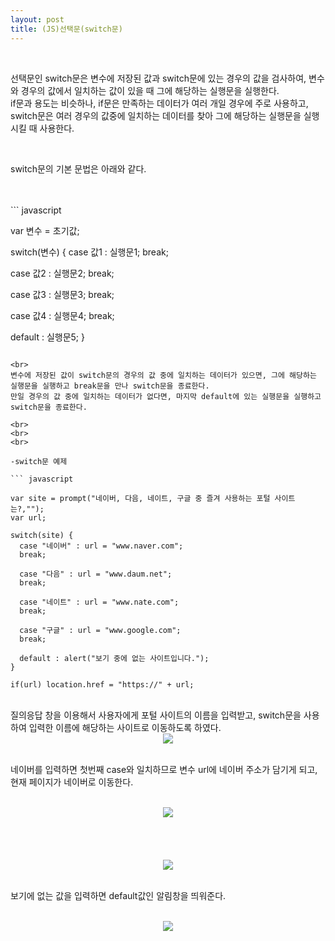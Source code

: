 ```yaml
---
layout: post
title: (JS)선택문(switch문)
---
```


<br>

선택문인 switch문은 변수에 저장된 값과 switch문에 있는 경우의 값을 검사하여, 변수와 경우의 값에서 일치하는 값이 있을 때 그에 해당하는 실행문을 실행한다.   
if문과 용도는 비슷하나, if문은 만족하는 데이터가 여러 개일 경우에 주로 사용하고, switch문은 여러 경우의 값중에 일치하는 데이터를 찾아 그에 해당하는 실행문을 실행시킬 때 사용한다. 

<br>

switch문의 기본 문법은 아래와 같다.

<br>
<br>
``` javascript

var 변수 = 초기값;

switch(변수) {
  case 값1 : 실행문1;
  break;
  
  case 값2 : 실행문2;
  break;
  
  case 값3 : 실행문3;
  break;
  
  case 값4 : 실행문4;
  break;
  
  default : 실행문5;
}

```

<br>
변수에 저장된 값이 switch문의 경우의 값 중에 일치하는 데이터가 있으면, 그에 해당하는 실행문을 실행하고 break문을 만나 switch문을 종료한다.  
만일 경우의 값 중에 일치하는 데이터가 없다면, 마지막 default에 있는 실행문을 실행하고 switch문을 종료한다.

<br>
<br>
<br>

-switch문 예제

``` javascript

var site = prompt("네이버, 다음, 네이트, 구글 중 즐겨 사용하는 포털 사이트는?,"");
var url;

switch(site) {
  case "네이버" : url = "www.naver.com";
  break;
  
  case "다음" : url = "www.daum.net";
  break;
  
  case "네이트" : url = "www.nate.com";
  break;
  
  case "구글" : url = "www.google.com";
  break;
  
  default : alert("보기 중에 없는 사이트입니다.");
}

if(url) location.href = "https://" + url;

```

<br>
질의응답 창을 이용해서 사용자에게 포털 사이트의 이름을 입력받고, switch문을 사용하여 입력한 이름에 해당하는 사이트로 이동하도록 하였다.

<br>
<center><img src="https://hyeyeong1011.github.io/img/switch1.png"></center>
<br>

네이버를 입력하면 첫번째 case와 일치하므로 변수 url에 네이버 주소가 담기게 되고, 현재 페이지가 네이버로 이동한다.

<br>
<center><img src="https://hyeyeong1011.github.io/img/switch2.png"></center>
<br>
<br>
<br>


<br>
<center><img src="https://hyeyeong1011.github.io/img/switch3.png"></center>
<br>

보기에 없는 값을 입력하면 default값인 알림창을 띄워준다.

<br>
<center><img src="https://hyeyeong1011.github.io/img/switch4.png"></center>
<br>

<br>
